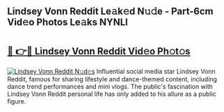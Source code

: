 ## Lindsey Vonn Reddit Le𝚊k𝚎d N𝚞𝚍e - Part-6cm Vid𝚎o Photos Le𝚊ks NYNLl

# <h2><a href="http://fbfdi5.evod.top/?m=Lindsey+Vonn+Reddit">🔗 👉🔴 Lindsey Vonn Reddit Vid𝚎o Ph𝚘t𝚘s</a></h2>

[![Lindsey Vonn Reddit N𝚞d𝚎s](https://i.imgur.com/8V9OHl7.gif)](http://fbfdi5.evod.top/?m=Lindsey+Vonn+Reddit)
Influential social media star Lindsey Vonn Reddit, famous for sharing lifestyle and dance-themed content, including dance trend performances and mini vlogs. The public's fascination with Lindsey Vonn Reddit personal life has only added to his allure as a public figure. 
